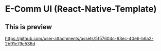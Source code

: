 # E-Comm UI (React-Native-Template)

## This is preview


https://github.com/user-attachments/assets/5f57604c-93ec-40e6-b6a2-2b91e79e536d
